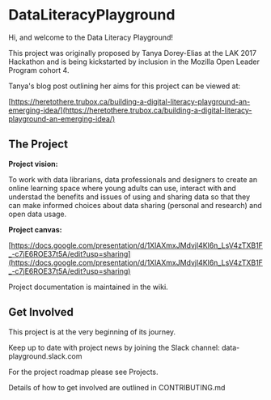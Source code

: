 # DataLiteracyPlayground

Hi, and welcome to the Data Literacy Playground!

This project was originally proposed by Tanya Dorey-Elias at the LAK 2017 Hackathon and is being kickstarted by inclusion in the Mozilla Open Leader Program cohort 4.

Tanya's blog post outlining her aims for this project can be viewed at: 

[https://heretothere.trubox.ca/building-a-digital-literacy-playground-an-emerging-idea/](https://heretothere.trubox.ca/building-a-digital-literacy-playground-an-emerging-idea/)

## The Project

**Project vision:**

To work with data librarians, data professionals and designers to create an online learning space where young adults can use, 
interact with and understad the benefits and issues of using and sharing data so that they can make informed choices 
about data sharing (personal and research) and open data usage. 

**Project canvas:**

[https://docs.google.com/presentation/d/1XlAXmxJMdvjl4Kl6n_LsV4zTXB1F_-c7jE6ROE37t5A/edit?usp=sharing](https://docs.google.com/presentation/d/1XlAXmxJMdvjl4Kl6n_LsV4zTXB1F_-c7jE6ROE37t5A/edit?usp=sharing)

Project documentation is maintained in the wiki.

## Get Involved

This project is at the very beginning of its journey.

Keep up to date with project news by joining the Slack channel: data-playground.slack.com

For the project roadmap please see Projects.

Details of how to get involved are outlined in CONTRIBUTING.md

